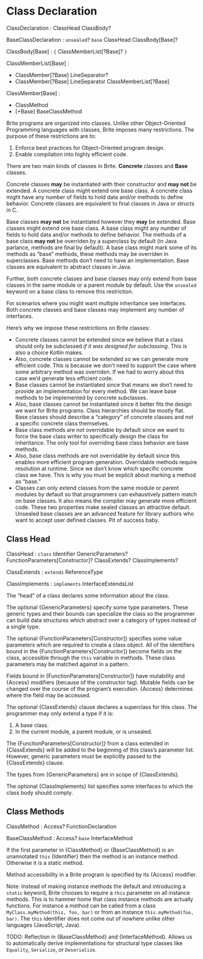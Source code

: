 # Class Declaration

ClassDeclaration : ClassHead ClassBody?

BaseClassDeclaration : `unsealed`? `base` ClassHead ClassBody[Base]?

ClassBody[Base] : `{` ClassMemberList[?Base]? `}`

ClassMemberList[Base] :
  - ClassMember[?Base] LineSeparator?
  - ClassMember[?Base] LineSeparator ClassMemberList[?Base]

ClassMember[Base] :
  - ClassMethod
  - [+Base] BaseClassMethod

Brite programs are organized into classes. Unlike other Object-Oriented Programming languages with classes, Brite imposes many restrictions. The purpose of these restrictions are to:

1. Enforce best practices for Object-Oriented program design.
2. Enable compilation into highly efficient code.

There are two main kinds of classes in Brite. **Concrete** classes and **Base** classes.

Concrete classes **may** be instantiated with their constructor and **may not** be extended. A concrete class might extend one base class. A concrete class might have any number of fields to hold data and/or methods to define behavior. Concrete classes are equivalent to final classes in Java or structs in C.

Base classes **may not** be instantiated however they **may** be extended. Base classes might extend one base class. A base class might any number of fields to hold data and/or methods to define behavior. The methods of a base class **may not** be overriden by a superclass by default (in Java parlance, methods are final by default). A base class might mark some of its methods as “base” methods, these methods may be overriden in superclasses. Base methods don’t need to have an implementation. Base classes are equivalent to abstract classes in Java.

Further, both concrete classes and base classes may only extend from base classes in the same module or a parent module by default. Use the `unsealed` keyword on a base class to remove this restriction.

For scenarios where you might want multiple inheritance see interfaces. Both concrete classes and base classes may implement any number of interfaces.

Here’s why we impose these restrictions on Brite classes:

- Concrete classes cannot be extended since we believe that a class should only be subclassed *if it was designed for subclassing*. This is also a choice Kotlin makes.
- Also, concrete classes cannot be extended so we can generate more efficient code. This is because we don’t need to support the case where some arbitrary method was overriden. If we had to worry about this case we’d generate less efficient code.
- Base classes cannot be instantiated since that means we don’t need to provide an implementation for every method. We can leave base methods to be implemented by concrete subclasses.
- Also, base classes cannot be instantiated since it better fits the design we want for Brite programs. Class hierarchies should be mostly flat. Base classes should describe a “category” of concrete classes and not a specific concrete class themselves.
- Base class methods are not overridable by default since we want to force the base class writer to specifically design the class for inheritance. The only tool for overriding base class behavior are base methods.
- Also, base class methods are not overridable by default since this enables more efficient program generation. Overridable methods require resolution at runtime. Since we don’t know which specific concrete class we have. This is why you must be explicit about marking a method as “base.”
- Classes can only extend classes from the same module or parent modules by default so that programmers can exhaustively pattern match on base classes. It also means the compiler may generate more efficient code. These two properties make sealed classes an attractive default. Unsealed base classes are an advanced feature for library authors who want to accept user defined classes. Pit of success baby.

## Class Head

ClassHead : `class` Identifier GenericParameters? FunctionParameters[Constructor]? ClassExtends? ClassImplements?

ClassExtends : `extends` ReferenceType

ClassImplements : `implements` InterfaceExtendsList

The “head” of a class declares some information about the class.

The optional {GenericParameters} specify some type parameters. These generic types and their bounds can specialize the class so the programmer can build data structures which abstract over a category of types instead of a single type.

The optional {FunctionParameters[Constructor]} specifies some value parameters which are required to create a class object. All of the identifiers bound in the {FunctionParameters[Constructor]} become fields on the class, accessible through the `this` variable in methods. These class parameters may be matched against in a pattern.

Fields bound in {FunctionParameters[Constructor]} have mutability and {Access} modifiers (because of the constructor tag). Mutable fields can be changed over the course of the program’s execution. {Access} determines where the field may be accessed.

The optional {ClassExtends} clause declares a superclass for this class. The programmer may only extend a type if it is:

1. A base class.
2. In the current module, a parent module, or is unsealed.

The {FunctionParameters[Constructor]} from a class extended in {ClassExtends} will be added to the beginning of this class’s parameter list. However, generic parameters must be explicitly passed to the {ClassExtends} clause.

The types from {GenericParameters} are in scope of {ClassExtends}.

The optional {ClassImplements} list specifies some interfaces to which the class body should comply.

## Class Methods

ClassMethod : Access? FunctionDeclaration

BaseClassMethod : Access? `base` InterfaceMethod

If the first parameter in {ClassMethod} or {BaseClassMethod} is an unannotated `this` {Identifier} then the method is an instance method. Otherwise it is a static method.

Method accessibility in a Brite program is specified by its {Access} modifier.

Note: Instead of making instance methods the default and introducing a `static` keyword, Brite chooses to require a `this` parameter on all instance methods. This is to hammer home that class instance methods are actually functions. For instance a method can be called from a class `MyClass.myMethod(this, foo, bar)` or from an instance `this.myMethod(foo, bar)`. The `this` identifier does not come out of nowhere unlike other languages (JavaScript, Java).

TODO: Reflection in {BaseClassMethod} and {InterfaceMethod}. Allows us to automatically derive implementations for structural type classes like `Equality`, `Serialize`, or `Deserialize`.

